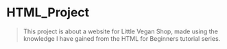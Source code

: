 # HTML_Project
> This project is about a website for Little Vegan Shop, made using the knowledge I have gained from the HTML for Beginners tutorial series.

